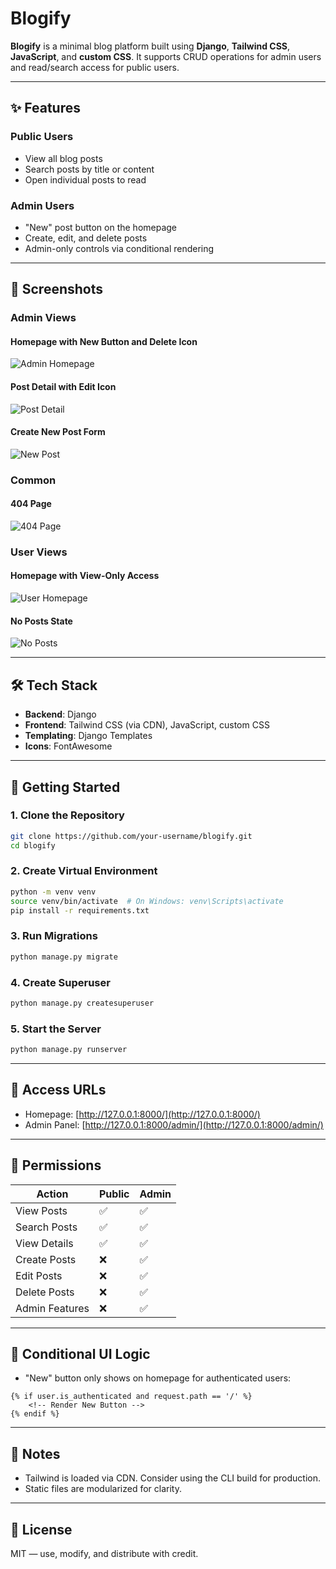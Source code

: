 # Blogify

**Blogify** is a minimal blog platform built using **Django**, **Tailwind CSS**, **JavaScript**, and **custom CSS**.
It supports CRUD operations for admin users and read/search access for public users.

---

## ✨ Features

### Public Users
- View all blog posts
- Search posts by title or content
- Open individual posts to read

### Admin Users
- "New" post button on the homepage
- Create, edit, and delete posts
- Admin-only controls via conditional rendering

---

## 📸 Screenshots

### Admin Views

#### Homepage with New Button and Delete Icon
![Admin Homepage](assets/amin-side-homepage.png)

#### Post Detail with Edit Icon
![Post Detail](assets/admin-side-post.png)

#### Create New Post Form
![New Post](assets/new-post-form.png)

### Common

#### 404 Page
![404 Page](assets/page-not-found.png)

### User Views

#### Homepage with View-Only Access
![User Homepage](assets/user-homepage.png)

#### No Posts State
![No Posts](assets/search-result.png)

---

## 🛠️ Tech Stack

- **Backend**: Django
- **Frontend**: Tailwind CSS (via CDN), JavaScript, custom CSS
- **Templating**: Django Templates
- **Icons**: FontAwesome

---

## 🚀 Getting Started

### 1. Clone the Repository

```bash
git clone https://github.com/your-username/blogify.git
cd blogify
```

### 2. Create Virtual Environment

```bash
python -m venv venv
source venv/bin/activate  # On Windows: venv\Scripts\activate
pip install -r requirements.txt
```

### 3. Run Migrations

```bash
python manage.py migrate
```

### 4. Create Superuser

```bash
python manage.py createsuperuser
```

### 5. Start the Server

```bash
python manage.py runserver
```

---

## 🔗 Access URLs

- Homepage: [http://127.0.0.1:8000/](http://127.0.0.1:8000/)
- Admin Panel: [http://127.0.0.1:8000/admin/](http://127.0.0.1:8000/admin/)

---

## 📁 Permissions

| Action          | Public  | Admin   |
|-----------------|---------|---------|
| View Posts      | ✅       | ✅       |
| Search Posts    | ✅       | ✅       |
| View Details    | ✅       | ✅       |
| Create Posts    | ❌       | ✅       |
| Edit Posts      | ❌       | ✅       |
| Delete Posts    | ❌       | ✅       |
| Admin Features  | ❌       | ✅       |

---

## 🧠 Conditional UI Logic

- "New" button only shows on homepage for authenticated users:
```django
{% if user.is_authenticated and request.path == '/' %}
    <!-- Render New Button -->
{% endif %}
```

---

## 📌 Notes

- Tailwind is loaded via CDN. Consider using the CLI build for production.
- Static files are modularized for clarity.

---

## 📝 License

MIT — use, modify, and distribute with credit.
